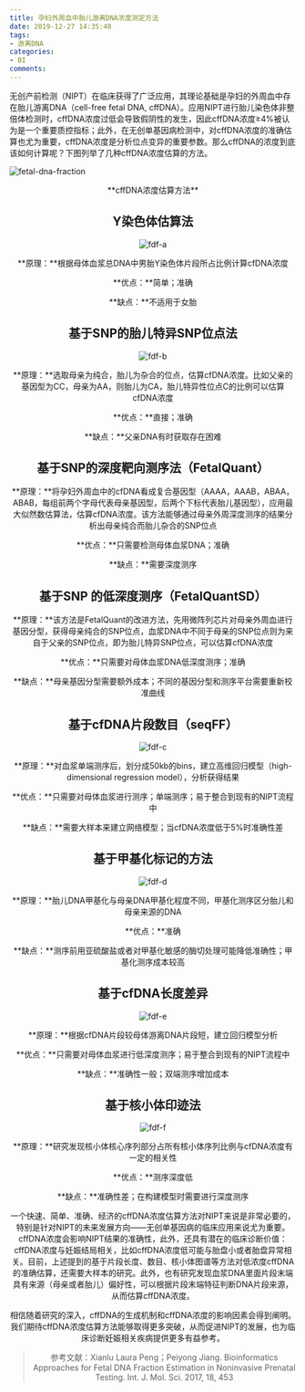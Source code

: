 ```yaml
---
title: 孕妇外周血中胎儿游离DNA浓度测定方法
date: 2019-12-27 14:35:48
tags:
- 游离DNA
categories:
- BI
comments:
---
```


无创产前检测（NIPT）在临床获得了广泛应用，其理论基础是孕妇的外周血中存在胎儿游离DNA（cell-free fetal DNA, cffDNA）。应用NIPT进行胎儿染色体非整倍体检测时，cffDNA浓度过低会导致假阴性的发生，因此cffDNA浓度≥4%被认为是一个重要质控指标；此外，在无创单基因病检测中，对cffDNA浓度的准确估算也尤为重要，cffDNA浓度是分析位点变异的重要参数。那么cffDNA的浓度到底该如何计算呢？下图列举了几种cffDNA浓度估算的方法。

![fetal-dna-fraction](https://blog-1256671606.cos.ap-guangzhou.myqcloud.com/picture/fdf/fetal-dna-fraction.png)
<center> **cffDNA浓度估算方法**

## Y染色体估算法
![fdf-a](https://blog-1256671606.cos.ap-guangzhou.myqcloud.com/picture/fdf/fdf-a.png)

**原理：**根据母体血浆总DNA中男胎Y染色体片段所占比例计算cfDNA浓度

**优点：**简单；准确

**缺点：**不适用于女胎

##  基于SNP的胎儿特异SNP位点法
![fdf-b](https://blog-1256671606.cos.ap-guangzhou.myqcloud.com/picture/fdf/fdf-b.png)

**原理：**选取母亲为纯合，胎儿为杂合的位点，估算cfDNA浓度。比如父亲的基因型为CC，母亲为AA，则胎儿为CA，胎儿特异性位点C的比例可以估算cfDNA浓度

**优点：**直接；准确

**缺点：**父亲DNA有时获取存在困难

##  基于SNP的深度靶向测序法（FetalQuant）
**原理：**将孕妇外周血中的cfDNA看成复合基因型（AAAA，AAAB，ABAA，ABAB，每组前两个字母代表母亲基因型，后两个下标代表胎儿基因型），应用最大似然数估算法，估算cfDNA浓度。该方法能够通过母亲外周深度测序的结果分析出母亲纯合而胎儿杂合的SNP位点

**优点：**只需要检测母体血浆DNA；准确

**缺点：**需要深度测序

##  基于SNP 的低深度测序（FetalQuantSD）
**原理：**该方法是FetalQuant的改进方法，先用微阵列芯片对母亲外周血进行基因分型，获得母亲纯合的SNP位点，血浆DNA中不同于母亲的SNP位点则为来自于父亲的SNP位点，即为胎儿特异SNP位点，可以估算cfDNA浓度 

**优点：**只需要对母体血浆DNA低深度测序；准确

**缺点：**母亲基因分型需要额外成本；不同的基因分型和测序平台需要重新校准曲线

##  基于cfDNA片段数目（seqFF）
![fdf-c](https://blog-1256671606.cos.ap-guangzhou.myqcloud.com/picture/fdf/fdf-c.png)

**原理：**对血浆单端测序后，划分成50kb的bins，建立高维回归模型（high-dimensional regression model），分析获得结果

**优点：**只需要对母体血浆进行测序；单端测序；易于整合到现有的NIPT流程中

**缺点：**需要大样本来建立网络模型；当cfDNA浓度低于5%时准确性差 

##  基于甲基化标记的方法
![fdf-d](https://blog-1256671606.cos.ap-guangzhou.myqcloud.com/picture/fdf/fdf-d.png)

**原理：**胎儿DNA甲基化与母亲DNA甲基化程度不同，甲基化测序区分胎儿和母亲来源的DNA 

**优点：**准确 

**缺点：**测序前用亚硫酸盐或者对甲基化敏感的酶切处理可能降低准确性；甲基化测序成本较高 

##  基于cfDNA长度差异
![fdf-e](https://blog-1256671606.cos.ap-guangzhou.myqcloud.com/picture/fdf/fdf-e.png)

**原理：**根据cfDNA片段较母体游离DNA片段短，建立回归模型分析

**优点：**只需要对母体血浆进行低深度测序；易于整合到现有的NIPT流程中

**缺点：**准确性一般；双端测序增加成本 

##  基于核小体印迹法
![fdf-f](https://blog-1256671606.cos.ap-guangzhou.myqcloud.com/picture/fdf/fdf-f.png)

**原理：**研究发现核小体核心序列部分占所有核小体序列比例与cfDNA浓度有一定的相关性 

**优点：**测序深度低 

**缺点：**准确性差；在构建模型时需要进行深度测序

一个快速、简单、准确、经济的cffDNA浓度估算方法对NIPT来说是非常必要的，特别是针对NIPT的未来发展方向——无创单基因病的临床应用来说尤为重要。cffDNA浓度会影响NIPT结果的准确性，此外，还具有潜在的临床诊断价值：cffDNA浓度与妊娠结局相关，比如cffDNA浓度低可能与胎盘小或者胎盘异常相关。目前，上述提到的基于片段长度、数目、核小体图谱等方法对低浓度cffDNA的准确估算，还需要大样本的研究。此外，也有研究发现血浆DNA里面片段末端具有来源（母亲或者胎儿）偏好性，可以根据片段末端特征判断DNA片段来源，从而估算cffDNA浓度。

相信随着研究的深入，cffDNA的生成机制和cffDNA浓度的影响因素会得到阐明。我们期待cffDNA浓度估算方法能够取得更多突破，从而促进NIPT的发展，也为临床诊断妊娠相关疾病提供更多有益参考。

>参考文献：Xianlu Laura Peng；Peiyong Jiang. Bioinformatics Approaches for Fetal DNA Fraction Estimation in Noninvasive Prenatal Testing. Int. J. Mol. Sci. 2017, 18, 453
